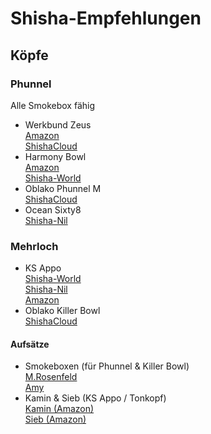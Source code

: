 # Shisha-Empfehlungen

## Köpfe
### Phunnel
Alle Smokebox fähig
- Werkbund Zeus<br/>
[Amazon](https://www.amazon.de/s?k=werkbund+zeus)<br/>
[ShishaCloud](https://www.shishacloud.de/search?sSearch=werkbund+zeus)
- Harmony Bowl<br/>
[Amazon](https://www.amazon.de/s?k=hookah+john+harmony+bowl)<br/>
[Shisha-World](https://www.shisha-world.com/#search:query=harmony+bowl)
- Oblako Phunnel M<br/>
[ShishaCloud](https://www.shishacloud.de/tabakkoepfe/oblako/phunnel-m/)
- Ocean Sixty8<br/>
[Shisha-Nil](https://www.shisha-nil.de/search?sSearch=ocean+sixty)
### Mehrloch
- KS Appo<br/>
[Shisha-World](https://www.shisha-world.com/#search:query=ks+appo)<br/>
[Shisha-Nil](https://www.shisha-nil.de/search?sSearch=ks-appo&p=1)<br/>
[Amazon](https://www.amazon.de/s?k=ks+appo+steinkopf+edition)
- Oblako Killer Bowl<br/>
[ShishaCloud](https://www.shishacloud.de/tabakkoepfe/oblako/killer-bowl/?p=1)
#### Aufsätze
- Smokeboxen (für Phunnel & Killer Bowl)<br/>
[M.Rosenfeld](https://www.amazon.de/dp/B07SZTTN3X/)<br/>
[Amy](https://www.amazon.de/dp/B07N8ZBLJ6)
- Kamin & Sieb (KS Appo / Tonkopf)<br/>
[Kamin (Amazon)](https://www.amazon.de/s?k=kamin+shisha+aladin)<br/>
[Sieb (Amazon)](https://www.amazon.de/s?k=shisha+sieb)
